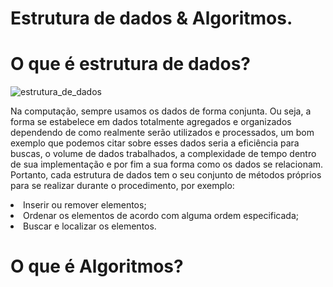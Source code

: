 # Estrutura de dados & Algoritmos.
<!DOCTYPE html>
<html>
  <head>
  </head>
  <body>
    <h1>O que é estrutura de dados?</h1>
    <img src="https://upload.wikimedia.org/wikipedia/commons/thumb/9/93/Tree.example.png/300px-Tree.example.png" alt="estrutura_de_dados">
    <p>
      Na computação, sempre usamos os dados de forma conjunta. Ou seja, a forma se estabelece em dados totalmente agregados e organizados dependendo de como realmente serão utilizados e processados,
      um bom exemplo que podemos citar sobre esses dados seria a eficiência para buscas, o volume de dados trabalhados, a complexidade de tempo dentro de sua implementação e por fim a sua forma como os
      dados se relacionam. Portanto, cada estrutura de dados tem o seu conjunto de métodos próprios para se realizar durante o procedimento, por exemplo:
      <li>Inserir ou remover elementos;</li>
      <li>Ordenar os elementos de acordo com alguma ordem especificada;</li>
      <li>Buscar e localizar os elementos.</li>
    </p>
    <h1>O que é Algoritmos?</h1>
  </body>
<html>
